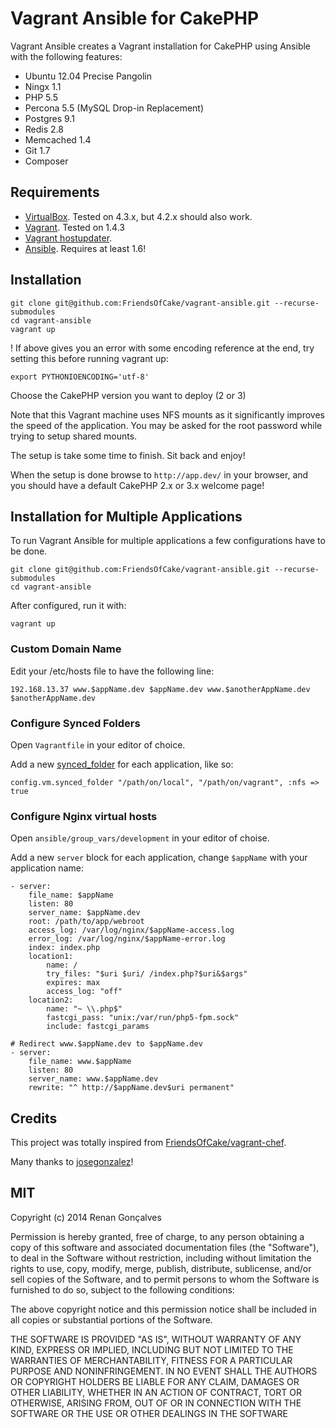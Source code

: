 # Vagrant Ansible for CakePHP

Vagrant Ansible creates a Vagrant installation for CakePHP using Ansible with the following features:

- Ubuntu 12.04 Precise Pangolin
- Ningx 1.1
- PHP 5.5
- Percona 5.5 (MySQL Drop-in Replacement)
- Postgres 9.1
- Redis 2.8
- Memcached 1.4
- Git 1.7
- Composer


## Requirements

- [VirtualBox](https://www.virtualbox.org/wiki/Downloads). Tested on 4.3.x, but 4.2.x should also work.
- [Vagrant](http://www.vagrantup.com/downloads.html). Tested on 1.4.3
- [Vagrant hostupdater](https://github.com/cogitatio/vagrant-hostsupdater).
- [Ansible](http://docs.ansible.com/intro_installation.html). Requires at least 1.6!


## Installation

```
git clone git@github.com:FriendsOfCake/vagrant-ansible.git --recurse-submodules
cd vagrant-ansible
vagrant up
```

! If above gives you an error with some encoding reference at the end, try setting this before running vagrant up:

```
export PYTHONIOENCODING='utf-8'
```

Choose the CakePHP version you want to deploy (2 or 3)

Note that this Vagrant machine uses NFS mounts as it significantly improves the speed of the application. You may be asked for the root password while trying to setup shared mounts.

The setup is take some time to finish. Sit back and enjoy!

When the setup is done browse to `http://app.dev/` in your browser, and you should have a default CakePHP 2.x or 3.x welcome page!


## Installation for Multiple Applications

To run Vagrant Ansible for multiple applications a few configurations have to be done.

```
git clone git@github.com:FriendsOfCake/vagrant-ansible.git --recurse-submodules
cd vagrant-ansible
```

After configured, run it with:

```
vagrant up
```

### Custom Domain Name

Edit your /etc/hosts file to have the following line:

```
192.168.13.37 www.$appName.dev $appName.dev www.$anotherAppName.dev $anotherAppName.dev
```


### Configure Synced Folders

Open `Vagrantfile` in your editor of choice.

Add a new [synced_folder](http://docs.vagrantup.com/v2/synced-folders/basic_usage.html) for each application, like so:

```
config.vm.synced_folder "/path/on/local", "/path/on/vagrant", :nfs => true
```


### Configure Nginx virtual hosts

Open `ansible/group_vars/development` in your editor of choise.

Add a new `server` block for each application, change `$appName` with your application name:

```
- server:
	file_name: $appName
	listen: 80
	server_name: $appName.dev
	root: /path/to/app/webroot
	access_log: /var/log/nginx/$appName-access.log
	error_log: /var/log/nginx/$appName-error.log
	index: index.php
	location1:
		name: /
		try_files: "$uri $uri/ /index.php?$uri&$args"
		expires: max
		access_log: "off"
	location2:
		name: "~ \\.php$"
		fastcgi_pass: "unix:/var/run/php5-fpm.sock"
		include: fastcgi_params

# Redirect www.$appName.dev to $appName.dev
- server:
	file_name: www.$appName
	listen: 80
	server_name: www.$appName.dev
	rewrite: "^ http://$appName.dev$uri permanent"
```


## Credits

This project was totally inspired from [FriendsOfCake/vagrant-chef](https://github.com/FriendsOfCake/vagrant-chef).

Many thanks to [josegonzalez](https://github.com/josegonzalez)!


## MIT

Copyright (c) 2014 Renan Gonçalves

Permission is hereby granted, free of charge, to any person obtaining a copy of this software and associated documentation files (the "Software"), to deal in the Software without restriction, including without limitation the rights to use, copy, modify, merge, publish, distribute, sublicense, and/or sell copies of the Software, and to permit persons to whom the Software is furnished to do so, subject to the following conditions:

The above copyright notice and this permission notice shall be included in all copies or substantial portions of the Software.

THE SOFTWARE IS PROVIDED "AS IS", WITHOUT WARRANTY OF ANY KIND, EXPRESS OR IMPLIED, INCLUDING BUT NOT LIMITED TO THE WARRANTIES OF MERCHANTABILITY, FITNESS FOR A PARTICULAR PURPOSE AND NONINFRINGEMENT. IN NO EVENT SHALL THE AUTHORS OR COPYRIGHT HOLDERS BE LIABLE FOR ANY CLAIM, DAMAGES OR OTHER LIABILITY, WHETHER IN AN ACTION OF CONTRACT, TORT OR OTHERWISE, ARISING FROM, OUT OF OR IN CONNECTION WITH THE SOFTWARE OR THE USE OR OTHER DEALINGS IN THE SOFTWARE
